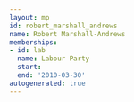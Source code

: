 ```yaml
---
layout: mp
id: robert_marshall_andrews
name: Robert Marshall-Andrews
memberships:
- id: lab
  name: Labour Party
  start: 
  end: '2010-03-30'
autogenerated: true
---
```

